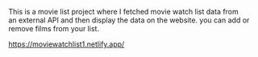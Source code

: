 This is a movie list project where I fetched movie watch list data from          
an external API and then display the data on the website. you can add or remove films from your list.                                                                                                                     
  
https://moviewatchlist1.netlify.app/      
